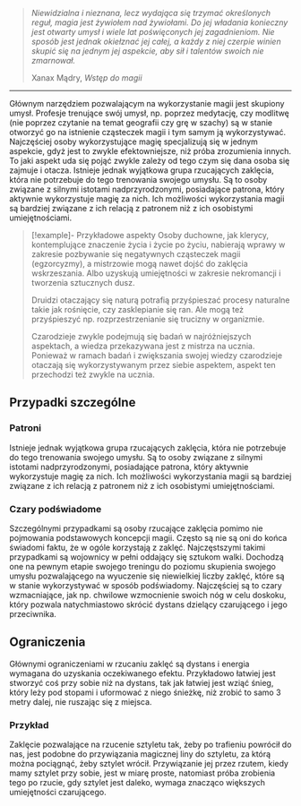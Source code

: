 > *Niewidzialna i nieznana, lecz wydająca się trzymać określonych reguł, magia jest żywiołem nad żywiołami. Do jej władania konieczny jest otwarty umysł i wiele lat poświęconych jej zagadnieniom. Nie sposób jest jednak okiełznać jej całej, a każdy z niej czerpie winien skupić się na jednym jej aspekcie, aby sił i talentów swoich nie zmarnował.*
> 
> Xanax Mądry, *Wstęp do magii*

---
Głównym narzędziem pozwalającym na wykorzystanie magii jest skupiony umysł. Profesje trenujące swój umysł, np. poprzez medytację, czy modlitwę (nie poprzez czytanie na temat geografii czy grę w szachy) są w stanie otworzyć go na istnienie cząsteczek magii i tym samym ją wykorzystywać. Najczęściej osoby wykorzystujące magię specjalizują się w jednym aspekcie, gdyż jest to zwykle efektowniejsze, niż próba zrozumienia innych. To jaki aspekt uda się pojąć zwykle zależy od tego czym się dana osoba się zajmuje i otacza. 
Istnieje jednak wyjątkowa grupa rzucających zaklęcia, która nie potrzebuje do tego trenowania swojego umysłu. Są to osoby związane z silnymi istotami nadprzyrodzonymi, posiadające patrona, który aktywnie wykorzystuje magię za nich. Ich możliwości wykorzystania magii są bardziej związane z ich relacją z patronem niż z ich osobistymi umiejętnościami.

>[!example]- Przykładowe aspekty
>Osoby duchowne, jak klerycy, kontemplujące znaczenie życia i życie po życiu, nabierają wprawy w zakresie pozbywanie się negatywnych cząsteczek magii (egzorcyzmy), a mistrzowie mogą nawet dojść do zaklęcia wskrzeszania. Albo uzyskują umiejętności w zakresie nekromancji i tworzenia sztucznych dusz. 
>
>Druidzi otaczający się naturą potrafią przyśpieszać procesy naturalne takie jak rośnięcie, czy zasklepianie się ran. Ale mogą też przyśpieszyć np. rozprzestrzenianie się trucizny w organizmie. 
>
>Czarodzieje zwykle podejmują się badań w najróżniejszych aspektach, a wiedza przekazywana jest z mistrza na ucznia. Ponieważ w ramach badań i zwiększania swojej wiedzy czarodzieje otaczają się wykorzystywanym przez siebie aspektem, aspekt ten przechodzi też zwykle na ucznia.

## Przypadki szczególne
### Patroni
Istnieje jednak wyjątkowa grupa rzucających zaklęcia, która nie potrzebuje do tego trenowania swojego umysłu. Są to osoby związane z silnymi istotami nadprzyrodzonymi, posiadające patrona, który aktywnie wykorzystuje magię za nich. Ich możliwości wykorzystania magii są bardziej związane z ich relacją z patronem niż z ich osobistymi umiejętnościami.
### Czary podświadome
Szczególnymi przypadkami są osoby rzucające zaklęcia pomimo nie pojmowania podstawowych koncepcji magii. Często są nie są oni do końca świadomi faktu, że w ogóle korzystają z zaklęć. Najczęstszymi takimi przypadkami są wojownicy w pełni oddający się sztukom walki. Dochodzą one na pewnym etapie swojego treningu do poziomu skupienia swojego umysłu pozwalającego na wyuczenie się niewielkiej liczby zaklęć, które są w stanie wykorzystywać w sposób podświadomy. Najczęściej są to czary wzmacniające, jak np. chwilowe wzmocnienie swoich nóg w celu doskoku, który pozwala natychmiastowo skrócić dystans dzielący czarującego i jego przeciwnika. 

## Ograniczenia
Głównymi ograniczeniami w rzucaniu zaklęć są dystans i energia wymagana do uzyskania oczekiwanego efektu. Przykładowo łatwiej jest stworzyć coś przy sobie niż na dystans, tak jak łatwiej jest wziąć śnieg, który leży pod stopami i uformować z niego śnieżkę, niż zrobić to samo 3 metry dalej, nie ruszając się z miejsca. 

### Przykład
Zaklęcie pozwalające na rzucenie sztyletu tak, żeby po trafieniu powrócił do nas, jest podobne do przywiązania magicznej liny do sztyletu, za którą można pociągnąć, żeby sztylet wrócił. Przywiązanie jej przez rzutem, kiedy mamy sztylet przy sobie, jest w miarę proste, natomiast próba zrobienia tego po rzucie, gdy sztylet jest daleko, wymaga znacząco większych umiejętności czarującego. 